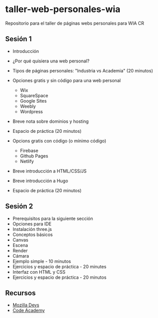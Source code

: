 # taller-web-personales-wia
Repositorio para el taller de páginas webs personales para WIA CR

## Sesión 1
- Introducción
- ¿Por qué quisiera una web personal?
- Tipos de páginas personales: "Industria vs Academia"
(20 minutos)

- Opciones gratis y sin código para una web personal
  - Wix
  - SquareSpace
  - Google Sites
  - Weebly
  - Wordpress

- Breve nota sobre dominios y hosting

- Espacio de práctica (20 minutos)

- Opcions gratis con código (o mínimo código)
  - Firebase
  - Github Pages
  - Netlify

- Breve introducción a HTML/CSS/JS
- Breve introducción a Hugo

- Espacio de práctica (20 minutos)

## Sesión 2
- Prerequisitos para la siguiente sección
- Opciones para IDE
- Instalación three.js
- Conceptos básicos
- Canvas
- Escena
- Render
- Cámara
- Ejemplo simple - 10 minutos
- Ejercicios y espacio de práctica - 20 minutes
- Interfaz con HTML y CSS
- Ejercicios y espacio de práctica - 20 minutos

## Recursos
- [Mozilla Devs](https://developer.mozilla.org/en-US/docs/Web)
- [Code Academy](https://www.codecademy.com/)
